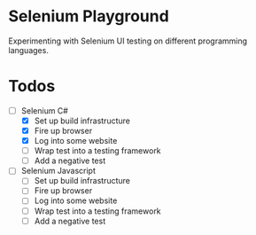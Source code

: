 # Selenium Playground
Experimenting with Selenium UI testing on different programming languages.

# Todos

- [ ] Selenium C#
  - [x] Set up build infrastructure
  - [x] Fire up browser
  - [x] Log into some website
  - [ ] Wrap test into a testing framework
  - [ ] Add a negative test
- [ ] Selenium Javascript
  - [ ] Set up build infrastructure
  - [ ] Fire up browser
  - [ ] Log into some website
  - [ ] Wrap test into a testing framework
  - [ ] Add a negative test
